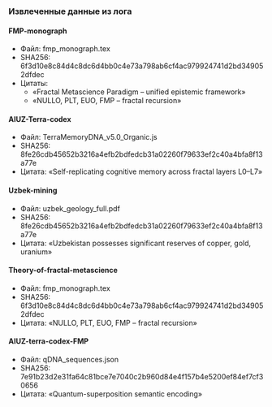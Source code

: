 ### Извлеченные данные из лога

#### FMP-monograph
- Файл: fmp_monograph.tex
- SHA256: 6f3d10e8c84d4c8dc6d4bb0c4e73a798ab6cf4ac979924741d2bd349052dfdec
- Цитаты:
  - «Fractal Metascience Paradigm – unified epistemic framework»
  - «NULLO, PLT, EUO, FMP – fractal recursion»

#### AIUZ-Terra-codex
- Файл: TerraMemoryDNA_v5.0_Organic.js
- SHA256: 8fe26cdb45652b3216a4efb2bdfedcb31a02260f79633ef2c40a4bfa8f13a77e
- Цитата: «Self-replicating cognitive memory across fractal layers L0–L7»

#### Uzbek-mining
- Файл: uzbek_geology_full.pdf
- SHA256: 8fe26cdb45652b3216a4efb2bdfedcb31a02260f79633ef2c40a4bfa8f13a77e
- Цитата: «Uzbekistan possesses significant reserves of copper, gold, uranium»

#### Theory-of-fractal-metascience
- Файл: fmp_monograph.tex
- SHA256: 6f3d10e8c84d4c8dc6d4bb0c4e73a798ab6cf4ac979924741d2bd349052dfdec
- Цитата: «NULLO, PLT, EUO, FMP – fractal recursion»

#### AIUZ-terra-codex-FMP
- Файл: qDNA_sequences.json
- SHA256: 7e91b23d2e31fa64c81bce7e7040c2b960d84e4f157b4e5200ef84ef7cf30656
- Цитата: «Quantum-superposition semantic encoding»

